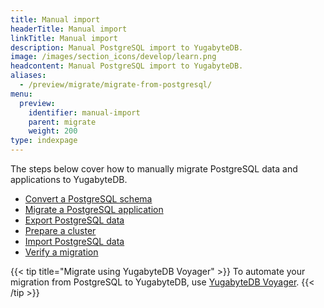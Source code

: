 ```yaml
---
title: Manual import
headerTitle: Manual import
linkTitle: Manual import
description: Manual PostgreSQL import to YugabyteDB.
image: /images/section_icons/develop/learn.png
headcontent: Manual PostgreSQL import to YugabyteDB.
aliases:
  - /preview/migrate/migrate-from-postgresql/
menu:
  preview:
    identifier: manual-import
    parent: migrate
    weight: 200
type: indexpage
---
```


The steps below cover how to manually migrate PostgreSQL data and applications to YugabyteDB.

- [Convert a PostgreSQL schema](migrate-schema/)
- [Migrate a PostgreSQL application](migrate-application/)
- [Export PostgreSQL data](export-data/)
- [Prepare a cluster](prepare-cluster/)
- [Import PostgreSQL data](import-data/)
- [Verify a migration](verify-migration/)

{{< tip title="Migrate using YugabyteDB Voyager" >}}
To automate your migration from PostgreSQL to YugabyteDB, use [YugabyteDB Voyager](../yb-voyager/).
{{< /tip >}}
